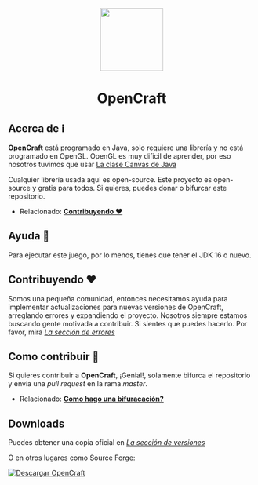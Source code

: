<div align="center">
	<img src="https://github.com/CiroDOS/OpenCraft/blob/master/.github/assets/images/OpenCraft_icon.png?raw=true" alt="" height="128" width="128" />
	<h1>OpenCraft</h1>
</div>

## Acerca de ℹ️
**OpenCraft** está programado en Java, solo requiere una librería y no está programado en OpenGL. OpenGL es muy dificil de aprender, por eso nosotros tuvimos que usar [La clase Canvas de Java](https://docs.oracle.com/javase/8/docs/api/java/awt/Canvas.html)

Cualquier librería usada aqui es open-source. Este proyecto es open-source y gratis para todos. Si quieres, puedes donar o bifurcar este repositorio.

- Relacionado: [**Contribuyendo ❤️**](#contribuyendo-️❤️)

## Ayuda 🙋
Para ejecutar este juego, por lo menos, tienes que tener el JDK 16 o nuevo.

## Contribuyendo ❤️
Somos una pequeña comunidad, entonces necesitamos ayuda para implementar actualizaciones para nuevas versiones de OpenCraft, arreglando errores y expandiendo el proyecto. Nosotros siempre estamos buscando gente motivada a contribuir. Si sientes que puedes hacerlo. Por favor, mira [*La sección de errores*](https://github.com/CiroDOS/OpenCraft/issues)

## Como contribuir 📝
Si quieres contribuir a **OpenCraft**, ¡Genial!, solamente bifurca el repositorio y envia una *pull request* en la rama *master*.

- Relacionado: [**Como hago una bifuracación?**](https://docs.github.com/es/get-started/quickstart/fork-a-repo)

## Downloads
Puedes obtener una copia oficial en [*La sección de versiones*](https://github.com/CiroDOS/OpenCraft/releases/latest)

O en otros lugares como Source Forge:

[![Descargar OpenCraft](https://a.fsdn.com/con/app/sf-download-button)](https://sourceforge.net/projects/OpenCraft/files/latest/download)
